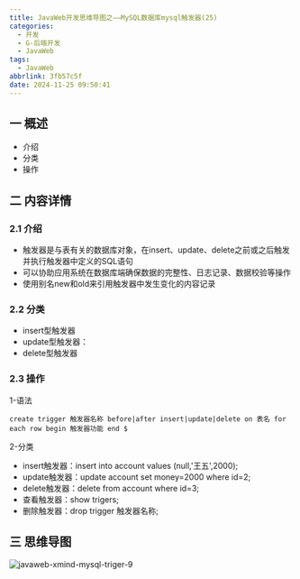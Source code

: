 ```yaml
---
title: JavaWeb开发思维导图之——MySQL数据库mysql触发器(25)
categories:
  - 开发
  - G-后端开发
  - JavaWeb
tags:
  - JavaWeb
abbrlink: 3fb57c5f
date: 2024-11-25 09:50:41
---
```

## 一 概述

* 介绍
* 分类
* 操作

<!--more-->

## 二 内容详情

### 2.1 介绍

* 触发器是与表有关的数据库对象，在insert、update、delete之前或之后触发并执行触发器中定义的SQL语句
* 可以协助应用系统在数据库端确保数据的完整性、日志记录、数据校验等操作
* 使用别名new和old来引用触发器中发生变化的内容记录

### 2.2 分类

* insert型触发器
* update型触发器：
* delete型触发器

### 2.3 操作

1-语法

```
create trigger 触发器名称 before|after insert|update|delete on 表名 for each row begin 触发器功能 end $
```

2-分类

* insert触发器：insert into account values (null,'王五',2000);
* update触发器：update account set money=2000 where id=2;
* delete触发器：delete from account where id=3;
* 查看触发器：show trigers;
* 删除触发器：drop trigger 触发器名称;

## 三 思维导图

![javaweb-xmind-mysql-triger-9][1]



[1]:https://cdn.jsdelivr.net/gh/PGzxc/CDN/blog-java/javaweb-xmind-mysql-triger-9.png